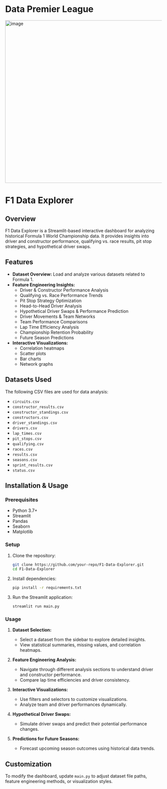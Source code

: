 # Data Premier League

<img width="523" alt="image" src="https://github.com/user-attachments/assets/fba56bff-7a2a-4c69-bf32-c84b976005d6" />

# F1 Data Explorer

## Overview

F1 Data Explorer is a Streamlit-based interactive dashboard for analyzing historical Formula 1 World Championship data. It provides insights into driver and constructor performance, qualifying vs. race results, pit stop strategies, and hypothetical driver swaps.

## Features

- **Dataset Overview:** Load and analyze various datasets related to Formula 1.
- **Feature Engineering Insights:**
  - Driver & Constructor Performance Analysis
  - Qualifying vs. Race Performance Trends
  - Pit Stop Strategy Optimization
  - Head-to-Head Driver Analysis
  - Hypothetical Driver Swaps & Performance Prediction
  - Driver Movements & Team Networks
  - Team Performance Comparisons
  - Lap Time Efficiency Analysis
  - Championship Retention Probability
  - Future Season Predictions
- **Interactive Visualizations:**
  - Correlation heatmaps
  - Scatter plots
  - Bar charts
  - Network graphs

## Datasets Used

The following CSV files are used for data analysis:

- `circuits.csv`
- `constructor_results.csv`
- `constructor_standings.csv`
- `constructors.csv`
- `driver_standings.csv`
- `drivers.csv`
- `lap_times.csv`
- `pit_stops.csv`
- `qualifying.csv`
- `races.csv`
- `results.csv`
- `seasons.csv`
- `sprint_results.csv`
- `status.csv`

## Installation & Usage

### Prerequisites

- Python 3.7+
- Streamlit
- Pandas
- Seaborn
- Matplotlib

### Setup

1. Clone the repository:
   ```sh
   git clone https://github.com/your-repo/F1-Data-Explorer.git
   cd F1-Data-Explorer
   ```
2. Install dependencies:
   ```sh
   pip install -r requirements.txt
   ```
3. Run the Streamlit application:
   ```sh
   streamlit run main.py
   ```

### Usage

1. **Dataset Selection:**
   - Select a dataset from the sidebar to explore detailed insights.
   - View statistical summaries, missing values, and correlation heatmaps.

2. **Feature Engineering Analysis:**
   - Navigate through different analysis sections to understand driver and constructor performance.
   - Compare lap time efficiencies and driver consistency.
   
3. **Interactive Visualizations:**
   - Use filters and selectors to customize visualizations.
   - Analyze team and driver performances dynamically.

4. **Hypothetical Driver Swaps:**
   - Simulate driver swaps and predict their potential performance changes.

5. **Predictions for Future Seasons:**
   - Forecast upcoming season outcomes using historical data trends.

## Customization

To modify the dashboard, update `main.py` to adjust dataset file paths, feature engineering methods, or visualization styles.





